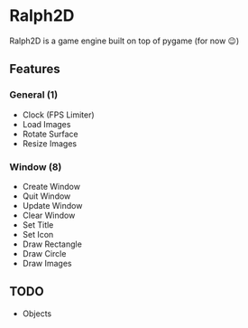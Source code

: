 # Ralph2D

Ralph2D is a game engine built on top of pygame (for now 😉)


## Features

### General (1)
 - Clock (FPS Limiter)
 - Load Images
 - Rotate Surface
 - Resize Images
### Window (8)
 - Create Window
 - Quit Window
 - Update Window
 - Clear Window
 - Set Title
 - Set Icon
 - Draw Rectangle
 - Draw Circle
 - Draw Images



## TODO
 - Objects